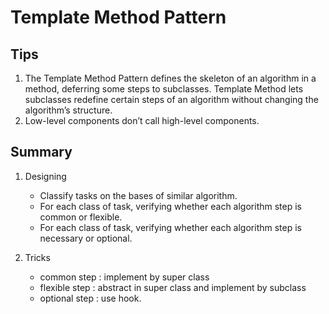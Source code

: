 # Template Method Pattern

## Tips
1. The Template Method Pattern defines the skeleton of an algorithm in a method, deferring some steps to subclasses. Template Method lets subclasses redefine certain steps of an algorithm without changing the algorithm’s structure.
1. Low-level components don’t call high-level components.

## Summary
1. Designing
   - Classify tasks on the bases of similar algorithm.
   - For each class of task, verifying whether each algorithm step is common or flexible.
   - For each class of task, verifying whether each algorithm step is necessary or optional.

1. Tricks
   - common step : implement by super class
   - flexible step : abstract in super class and implement by subclass
   - optional step : use hook.